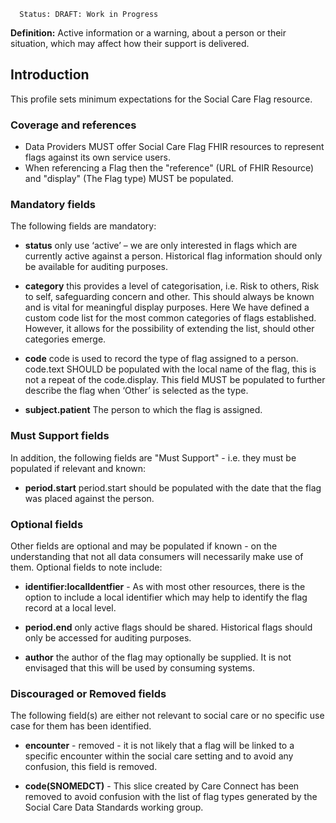       Status: DRAFT: Work in Progress

**Definition:** Active information or a warning, about a person or their situation, which may affect how their support is delivered.

## **Introduction**

This profile sets minimum expectations for the Social Care Flag resource.

### **Coverage and references**

- Data Providers MUST offer Social Care Flag FHIR resources to represent flags against its own service users.
- When referencing a Flag then the "reference" (URL of FHIR Resource) and "display" (The Flag type) MUST be populated.

### **Mandatory fields**
The following fields are mandatory:
- **status** only use ‘active’ – we are only interested in flags which are currently active against a person. Historical flag information should only be available for auditing purposes. 

- **category** this provides a level of categorisation, i.e. Risk to others, Risk to self, safeguarding concern and other. This should always be known and is vital for meaningful display purposes. Here We have defined a custom code list for the most common categories of flags established. However, it allows for the possibility of extending the list, should other categories emerge.

- **code** code is used to record the type of flag assigned to a person. code.text SHOULD be populated with the local name of the flag, this is not a repeat of the code.display. This field MUST be populated to further describe the flag when ‘Other’ is selected as the type. 

- **subject.patient** The person to which the flag is assigned.

### **Must Support fields**
In addition, the following fields are "Must Support" - i.e. they must be populated if relevant and known:

- **period.start** period.start should be populated with the date that the flag was placed against the person.

### **Optional fields**
Other fields are optional and may be populated if known - on the understanding that not all data consumers will necessarily make use of them. Optional fields to note include:

- **identifier:localIdentfier** - As with most other resources, there is the option to include a local identifier which may help to identify the flag record at a local level.

- **period.end** only active flags should be shared. Historical flags should only be accessed for auditing purposes.

- **author** the author of the flag may optionally be supplied. It is not envisaged that this will be used by consuming systems. 

### **Discouraged or Removed fields**
The following field(s) are either not relevant to social care or no specific use case for them has been identified. 
     
- **encounter** - removed - it is not likely that a flag will be linked to a specific encounter within the social care setting and to avoid any confusion, this field is removed.

- **code(SNOMEDCT)** - This slice created by Care Connect has been removed to avoid confusion with the list of flag types generated by the Social Care Data Standards working group.